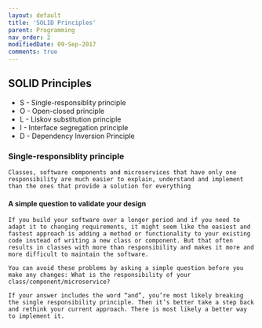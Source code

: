 ```yaml
---
layout: default
title: 'SOLID Principles'
parent: Programming
nav_order: 2
modifiedDate: 09-Sep-2017
comments: true
---
```

## SOLID Principles
  * S&nbsp;- Single-responsiblity principle
  * O&nbsp;- Open-closed principle
  * L&nbsp;- Liskov substitution principle
  * I&nbsp;- Interface segregation principle
  * D&nbsp;- Dependency Inversion Principle

###  Single-responsiblity principle

    Classes, software components and microservices that have only one responsibility are much easier to explain, understand and implement than the ones that provide a solution for everything

#### A simple question to validate your design
    If you build your software over a longer period and if you need to adapt it to changing requirements, it might seem like the easiest and fastest approach is adding a method or functionality to your existing code instead of writing a new class or component. But that often results in classes with more than responsibility and makes it more and more difficult to maintain the software.

    You can avoid these problems by asking a simple question before you make any changes: What is the responsibility of your class/component/microservice?

    If your answer includes the word “and”, you’re most likely breaking the single responsibility principle. Then it’s better take a step back and rethink your current approach. There is most likely a better way to implement it.
  